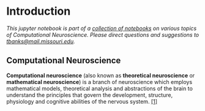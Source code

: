 # Introduction

*This jupyter notebook is part of a [collection of notebooks](https://cyneuro.github.io/) on various topics of Computational Neuroscience. Please direct questions and suggestions to tbanks@mail.missouri.edu.*

## Computational Neuroscience

**Computational neuroscience** (also known as **theoretical neuroscience** or **mathematical neuroscience**) is a branch of neuroscience which employs mathematical models, theoretical analysis and abstractions of the brain to understand the principles that govern the development, structure, physiology and cognitive abilities of the nervous system. [[1]](https://en.wikipedia.org/wiki/Computational_neuroscience)